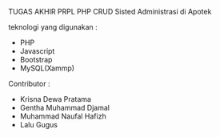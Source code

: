 TUGAS AKHIR PRPL PHP CRUD Sisted Administrasi di Apotek

teknologi yang digunakan : 
- PHP
- Javascript
- Bootstrap
- MySQL(Xammp)

Contributor : 
- Krisna Dewa Pratama
- Gentha Muhammad Djamal
- Muhammad Naufal Hafizh
- Lalu Gugus

